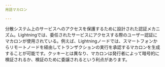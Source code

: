 ```yaml
---
用語マカロン

---
```

分散システム上のサービスへのアクセスを保護するために設計された認証メカニズム。Lightningでは、委任されたサービスにアクセスする際のユーザー認証にマカロンが使用されている。例えば、Lightningノードでは、スマートフォンからリモートノードを経由してトランザクションの実行を承認するマカロンを生成することが可能です。クッキーとは異なり、マカロンは発行者によって暗号的に検証されるか、検証のために委譲されるという利点があります。